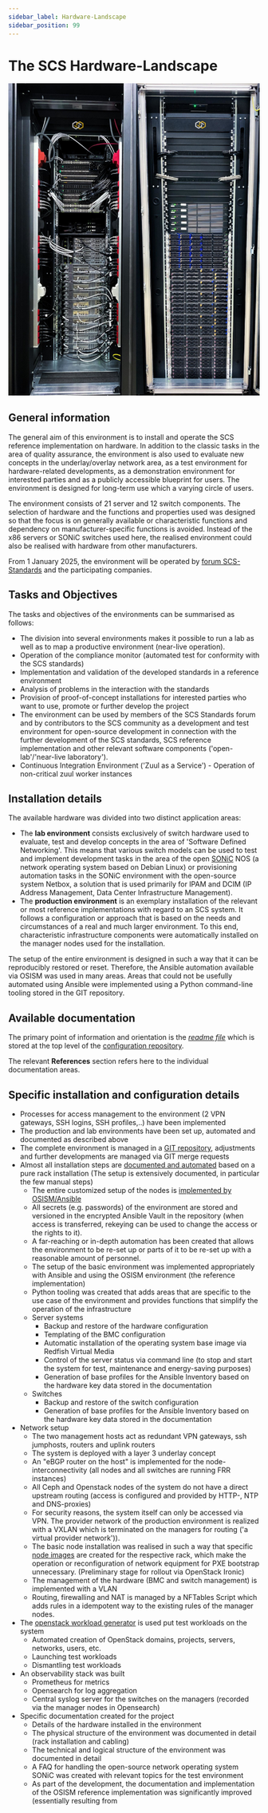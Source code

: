 ```yaml
---
sidebar_label: Hardware-Landscape
sidebar_position: 99
---
```


# The SCS Hardware-Landscape

![An image of the SCS hardware landscape rack](images/combined_rack_visual.jpg)

## General information

The general aim of this environment is to install and operate the SCS reference implementation on hardware.
In addition to the classic tasks in the area of quality assurance, the environment is also used to evaluate
new concepts in the underlay/overlay network area, as a test environment for hardware-related developments,
as a demonstration environment for interested parties and as a publicly accessible blueprint for users.
The environment is designed for long-term use which a varying circle of users.

The environment consists of 21 server and 12 switch components. The selection of hardware and the
functions and properties used was designed so that the focus is on generally available or characteristic
functions and dependency on manufacturer-specific functions is avoided. Instead of the x86 servers or SONiC
switches used here, the realised environment could also be realised with hardware from other manufacturers.

From 1 January 2025, the environment will be operated by [forum SCS-Standards](https://scs.community/2024/10/23/osba-forum-scs-standards/)
and the participating companies.

## Tasks and Objectives

The tasks and objectives of the environments can be summarised as follows:

* The division into several environments makes it possible to run a lab as well as to map a productive environment (near-live operation).
* Operation of the compliance monitor (automated test for conformity with the SCS standards)
* Implementation and validation of the developed standards in a reference environment
* Analysis of problems in the interaction with the standards
* Provision of proof-of-concept installations for interested parties who want to use, promote or further develop the project
* The environment can be used by members of the SCS Standards forum and by contributors to the SCS community
  as a development and test environment for open-source development in connection with the further development
  of the SCS standards, SCS reference implementation and other relevant software components ('open-lab'/'near-live laboratory').
* Continuous Integration Environment ('Zuul as a Service') - Operation of non-critical zuul worker instances

## Installation details

The available hardware was divided into two distinct application areas:

* The **lab environment** consists exclusively of switch hardware used to evaluate, test and develop
  concepts in the area of 'Software Defined Networking'. This means that various switch models can be
  used to test and implement development tasks in the area of the open [SONiC](https://sonicfoundation.dev/) NOS
  (a network operating system based on Debian Linux) or provisioning automation tasks in the SONiC environment with the
  open-source system Netbox, a solution that is used primarily for IPAM and DCIM (IP Address Management, Data Center Infrastructure Management).
* The **production environment** is an exemplary installation of the relevant or most reference implementations with regard to an
  SCS system. It follows a configuration or approach that is based on the needs and circumstances of a real and much larger environment.
  To this end, characteristic infrastructure components were automatically installed on the manager nodes used for the installation.

The setup of the entire environment is designed in such a way that it can be reproducibly restored or reset.
Therefore, the Ansible automation available via OSISM was used in many areas.
Areas that could not be usefully automated using Ansible were implemented using a Python command-line tooling stored in the GIT repository.

## Available documentation

The primary point of information and orientation is the [*readme file*](https://github.com/SovereignCloudStack/hardware-landscape?tab=readme-ov-file#references)
which is stored at the top level of the [configuration repository](https://github.com/SovereignCloudStack/hardware-landscape).

The relevant **References** section refers here to the individual documentation areas.

## Specific installation and configuration details

* Processes for access management to the environment (2 VPN gateways, SSH logins, SSH profiles,..) have been implemented
* The production and lab environments have been set up, automated and documented as described above
* The complete environment is managed in a [GIT repository](https://github.com/SovereignCloudStack/hardware-landscape),
  adjustments and further developments are managed via GIT merge requests
* Almost all installation steps are [documented and automated](https://github.com/SovereignCloudStack/hardware-landscape/blob/main/documentation/System_Deployment.md)
  based on a pure rack installation (The setup is extensively documented, in particular the few manual steps)
  * The entire customized setup of the nodes is [implemented by OSISM/Ansible](https://github.com/SovereignCloudStack/hardware-landscape/tree/main/environments/custom)
  * All secrets (e.g. passwords) of the environment are stored and versioned in the encrypted Ansible Vault in 
    the repository (when access is transferred, rekeying can be used to change the access or the rights to it).
  * A far-reaching or in-depth automation has been created that allows the environment to be re-set up or parts of it to
    be re-set up with a reasonable amount of personnel.
  * The setup of the basic environment was implemented appropriately with Ansible and using the OSISM environment (the reference implementation)
  * Python tooling was created that adds areas that are specific to the use case of the environment and provides functions that simplify the operation of the infrastructure
  * Server systems
    * Backup and restore of the hardware configuration
    * Templating of the BMC configuration
    * Automatic installation of the operating system base image via Redfish Virtual Media
    * Control of the server status via command line (to stop and start the system for test, maintenance and energy-saving purposes)
    * Generation of base profiles for the Ansible Inventory based on the hardware key data stored in the documentation
  * Switches
    * Backup and restore of the switch configuration
    * Generation of base profiles for the Ansible Inventory based on the hardware key data stored in the documentation
* Network setup
  * The two management hosts act as redundant VPN gateways, ssh jumphosts, routers and uplink routers
  * The system is deployed with a layer 3 underlay concept
  * An "eBGP router on the host" is implemented for the node-interconnectivity
    (all nodes and all switches are running FRR instances)
  * All Ceph and Openstack nodes of the system do not have a direct upstream routing
    (access is configured and provided by HTTP-, NTP and DNS-proxies)
  * For security reasons, the system itself can only be accessed via VPN.
    The provider network of the production environment is realized with a VXLAN which is terminated on the managers for routing
    ('a virtual provider network')).
  * The basic node installation was realised in such a way that specific [node images](https://github.com/osism/node-image)
    are created for the respective rack, which make the operation or reconfiguration of network equipment for PXE bootstrap
    unnecessary. (Preliminary stage for rollout via OpenStack Ironic)
  * The management of the hardware (BMC and switch management) is implemented with a VLAN
  * Routing, firewalling and NAT is managed by a NFTables Script which adds rules in a idempotent way to the existing rules
    of the manager nodes.
* The [openstack workload generator](https://github.com/SovereignCloudStack/openstack-workload-generator) is used put test workloads
  on the system
  * Automated creation of OpenStack domains, projects, servers, networks, users, etc.
  * Launching test workloads
  * Dismantling test workloads
* An observability stack was built
  * Prometheus for metrics
  * Opensearch for log aggregation
  * Central syslog server for the switches on the managers (recorded via the manager nodes in Opensearch)
* Specific documentation created for the project
  * Details of the hardware installed in the environment
  * The physical structure of the environment was documented in detail (rack installation and cabling)
  * The technical and logical structure of the environment was documented in detail
  * A FAQ for handling the open-source network operating system SONiC was created with relevant topics for the test environment
  * As part of the development, the documentation and implementation of the OSISM reference implementation was significantly improved (essentially resulting from
